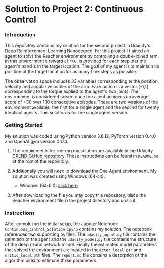 
# Solution to Project 2: Continuous Control

### Introduction

This repository contains my solution for the second project in Udacity's Deep Reinforcement Learning Nanodegree. For this project I trained an agent to solve the Reacher environment by controlling a double-joined arm. In this environment a reward of +0.1 is provided for each step that the agent's hand is in the target location. The goal of my agent is to maintain its position at the target location for as many time steps as possible.

The observation space includes 33 variables corresponding to the position, velocity and angular velocities of the arm. Each action is a vector [-1,1] corresponding to the torque applied to the agent's two joints. The environment is considered solved once the agent achieves an average score of +30 over 100 consecutive episodes. There are two versions of the environment available, the first for a single agent and the second for twenty identical agents. This solution is for the single agent version.

### Getting Started

My solution was coded using Python version 3.6.12, PyTorch version 0.4.0 and OpenAI gym version 0.17.3.

1. The requirements for running my solution are available in the Udacity [DRLND GitHub repository](https://github.com/udacity/deep-reinforcement-learning#dependencies). These instructions can be found in `README.md` at the root of the repository.

2. Additionally you will need to download the One Agent environment. My solution was created using Windows (64-bit).

    - Windows (64-bit): [click here](https://s3-us-west-1.amazonaws.com/udacity-drlnd/P2/Reacher/one_agent/Reacher_Windows_x86_64.zip)

3. After downloading the file you may copy this repository, place the Reacher environment file in the project directory and unzip it. 

### Instructions

After completing the initial setup, the Jupyter Notebook `Continuous_Control_Solution.ipynb` contains my solution. The notebook references two supporting py files. The `udacity_agent.py` file contains the definition of the agent and the `udacity_model.py` file contains the structure of the deep neural network model. Finally the estimated model parameters that solved the environment are located in the `actor_local.pth` and `critic_local.pth` files. The `report.md` file contains a descrption of the algorithm used to estimate these parameters.
